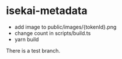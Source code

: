 # isekai-metadata

- add image to public/images/{tokenId}.png
- change count in scripts/build.ts
- yarn build

There is a test branch.